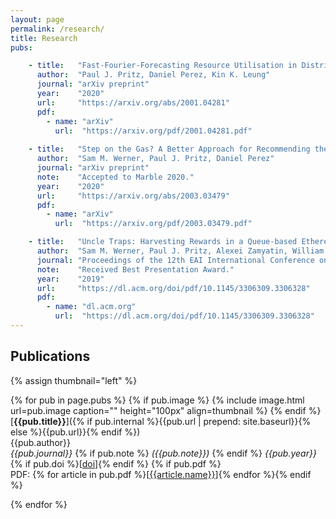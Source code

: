 ```yaml
---
layout: page
permalink: /research/
title: Research
pubs:

    - title:   "Fast-Fourier-Forecasting Resource Utilisation in Distributed Systems"
      author:  "Paul J. Pritz, Daniel Perez, Kin K. Leung"
      journal: "arXiv preprint"
      year:    "2020"
      url:     "https://arxiv.org/abs/2001.04281"
      pdf:
        - name: "arXiv"
          url:  "https://arxiv.org/pdf/2001.04281.pdf"
    
    - title:   "Step on the Gas? A Better Approach for Recommending the Ethereum Gas Price"
      author:  "Sam M. Werner, Paul J. Pritz, Daniel Perez"
      journal: "arXiv preprint"
      note:    "Accepted to Marble 2020."
      year:    "2020"
      url:     "https://arxiv.org/abs/2003.03479"
      pdf:
        - name: "arXiv"
          url:  "https://arxiv.org/pdf/2003.03479.pdf"

    - title:   "Uncle Traps: Harvesting Rewards in a Queue-based Ethereum Mining Pool"
      author:  "Sam M. Werner, Paul J. Pritz, Alexei Zamyatin, William J. Knottenbelt"
      journal: "Proceedings of the 12th EAI International Conference on Performance Evaluation Methodologies and Tools"
      note:    "Received Best Presentation Award."
      year:    "2019"
      url:     "https://dl.acm.org/doi/pdf/10.1145/3306309.3306328"
      pdf:
        - name: "dl.acm.org"
          url:  "https://dl.acm.org/doi/pdf/10.1145/3306309.3306328"
---
```


## Publications

{% assign thumbnail="left" %}

{% for pub in page.pubs %}
{% if pub.image %}
{% include image.html url=pub.image caption="" height="100px" align=thumbnail %}
{% endif %}
[**{{pub.title}}**]({% if pub.internal %}{{pub.url | prepend: site.baseurl}}{% else %}{{pub.url}}{% endif %})<br />
{{pub.author}}<br />
*{{pub.journal}}*
{% if pub.note %} *({{pub.note}})*
{% endif %} *{{pub.year}}* {% if pub.doi %}[[doi]({{pub.doi}})]{% endif %}
{% if pub.pdf %}<br />PDF: {% for article in pub.pdf %}[[{{article.name}}]({{article.url}})]{% endfor %}{% endif %}

{% endfor %}
